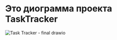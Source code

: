 # Это диограмма проекта TaskTracker
![Task Tracker - final drawio](https://user-images.githubusercontent.com/86715006/225874054-1a28f852-e762-42ab-86d1-94a5879393b9.png)
